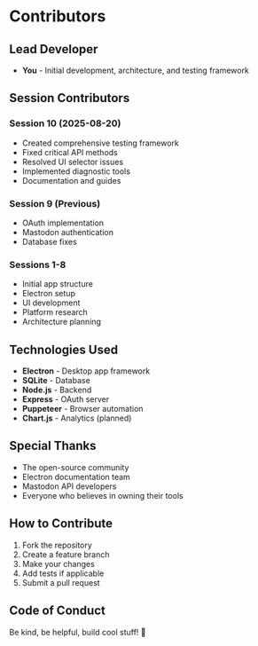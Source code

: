 # Contributors

## Lead Developer
- **You** - Initial development, architecture, and testing framework

## Session Contributors

### Session 10 (2025-08-20)
- Created comprehensive testing framework
- Fixed critical API methods
- Resolved UI selector issues
- Implemented diagnostic tools
- Documentation and guides

### Session 9 (Previous)
- OAuth implementation
- Mastodon authentication
- Database fixes

### Sessions 1-8
- Initial app structure
- Electron setup
- UI development
- Platform research
- Architecture planning

## Technologies Used
- **Electron** - Desktop app framework
- **SQLite** - Database
- **Node.js** - Backend
- **Express** - OAuth server
- **Puppeteer** - Browser automation
- **Chart.js** - Analytics (planned)

## Special Thanks
- The open-source community
- Electron documentation team
- Mastodon API developers
- Everyone who believes in owning their tools

## How to Contribute

1. Fork the repository
2. Create a feature branch
3. Make your changes
4. Add tests if applicable
5. Submit a pull request

## Code of Conduct

Be kind, be helpful, build cool stuff! 🚀
